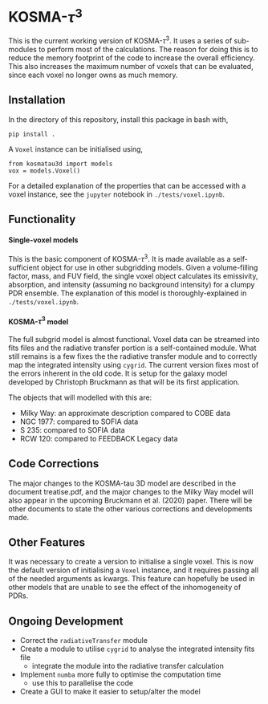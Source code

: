 # KOSMA-$`\tau^3`$

This is the current working version of KOSMA-$`\tau^3`$. It uses a series of sub-modules to perform most of the calculations. The reason for doing this is to reduce the memory footprint of the code to increase the overall efficiency. This also increases the maximum number of voxels that can be evaluated, since each voxel no longer owns as much memory.

## Installation
In the directory of this repository, install this package in bash with,

```
pip install .
```

A `Voxel` instance can be initialised using,

```
from kosmatau3d import models
vox = models.Voxel()
```

For a detailed explanation of the properties that can be accessed with a voxel instance, see the `jupyter` notebook in `./tests/voxel.ipynb`.

## Functionality

#### Single-voxel models

This is the basic component of KOSMA-$`\tau^3`$. It is made available as a self-sufficient object for use in other subgridding models. Given a volume-filling factor, mass, and FUV field, the single voxel object calculates its emissivity, absorption, and intensity (assuming no background intensity) for a clumpy PDR ensemble. The explanation of this model is thoroughly-explained in `./tests/voxel.ipynb`.

#### KOSMA-$`\tau^3`$ model

The full subgrid model is almost functional. Voxel data can be streamed into fits files and the radiative transfer portion is a self-contained module. What still remains is a few fixes the the radiative transfer module and to correctly map the integrated intensity using ``cygrid``. The current version fixes most of the errors inherent in the old code. It is setup for the galaxy model developed by Christoph Bruckmann as that will be its first application.

The objects that will modelled with this are:

  - Milky Way: an approximate description compared to COBE data
  - NGC 1977: compared to SOFIA data
  - S 235: compared to SOFIA data
  - RCW 120: compared to FEEDBACK Legacy data

## Code Corrections

The major changes to the KOSMA-tau 3D model are described in the document treatise.pdf, and the major changes to the Milky Way model will also appear in the upcoming Bruckmann et al. (2020) paper. There will be other documents to state the other various corrections and developments made.

## Other Features

It was necessary to create a version to initialise a single voxel. This is now the default version of initialising a `Voxel` instance, and it requires passing all of the needed arguments as kwargs. This feature can hopefully be used in other models that are unable to see the effect of the inhomogeneity of PDRs.

## Ongoing Development

* Correct the `radiativeTransfer` module
* Create a module to utilise `cygrid` to analyse the integrated intensity fits file
  * integrate the module into the radiative transfer calculation
* Implement `numba` more fully to optimise the computation time
  * use this to parallelise the code
* Create a GUI to make it easier to setup/alter the model
